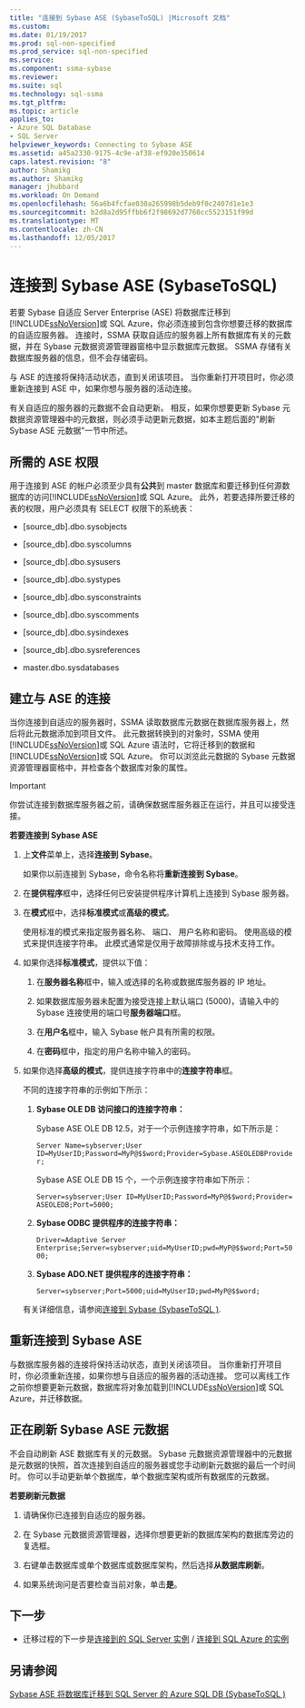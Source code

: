 ```yaml
---
title: "连接到 Sybase ASE (SybaseToSQL) |Microsoft 文档"
ms.custom: 
ms.date: 01/19/2017
ms.prod: sql-non-specified
ms.prod_service: sql-non-specified
ms.service: 
ms.component: ssma-sybase
ms.reviewer: 
ms.suite: sql
ms.technology: sql-ssma
ms.tgt_pltfrm: 
ms.topic: article
applies_to:
- Azure SQL Database
- SQL Server
helpviewer_keywords: Connecting to Sybase ASE
ms.assetid: a45a2330-9175-4c9e-af38-ef920e350614
caps.latest.revision: "8"
author: Shamikg
ms.author: Shamikg
manager: jhubbard
ms.workload: On Demand
ms.openlocfilehash: 56a6b4fcfae030a265998b5deb9f0c2407d1e1e3
ms.sourcegitcommit: b2d8a2d95ffbb6f2f98692d7760cc5523151f99d
ms.translationtype: MT
ms.contentlocale: zh-CN
ms.lasthandoff: 12/05/2017
---
```

# <a name="connecting-to-sybase-ase-sybasetosql"></a>连接到 Sybase ASE (SybaseToSQL)
若要 Sybase 自适应 Server Enterprise (ASE) 将数据库迁移到[!INCLUDE[ssNoVersion](../../includes/ssnoversion_md.md)]或 SQL Azure，你必须连接到包含你想要迁移的数据库的自适应服务器。 连接时，SSMA 获取自适应的服务器上所有数据库有关的元数据，并在 Sybase 元数据资源管理器窗格中显示数据库元数据。 SSMA 存储有关数据库服务器的信息，但不会存储密码。  
  
与 ASE 的连接将保持活动状态，直到关闭该项目。 当你重新打开项目时，你必须重新连接到 ASE 中，如果你想与服务器的活动连接。  
  
有关自适应的服务器的元数据不会自动更新。 相反，如果你想要更新 Sybase 元数据资源管理器中的元数据，则必须手动更新元数据，如本主题后面的"刷新 Sybase ASE 元数据"一节中所述。  
  
## <a name="required-ase-permissions"></a>所需的 ASE 权限  
用于连接到 ASE 的帐户必须至少具有**公共**到 master 数据库和要迁移到任何源数据库的访问[!INCLUDE[ssNoVersion](../../includes/ssnoversion_md.md)]或 SQL Azure。 此外，若要选择所要迁移的表的权限，用户必须具有 SELECT 权限下的系统表：  
  
-   [source_db].dbo.sysobjects  
  
-   [source_db].dbo.syscolumns  
  
-   [source_db].dbo.sysusers  
  
-   [source_db].dbo.systypes  
  
-   [source_db].dbo.sysconstraints  
  
-   [source_db].dbo.syscomments  
  
-   [source_db].dbo.sysindexes  
  
-   [source_db].dbo.sysreferences  
  
-   master.dbo.sysdatabases  
  
## <a name="establishing-a-connection-to-ase"></a>建立与 ASE 的连接  
当你连接到自适应的服务器时，SSMA 读取数据库元数据在数据库服务器上，然后将此元数据添加到项目文件。 此元数据转换到的对象时，SSMA 使用[!INCLUDE[ssNoVersion](../../includes/ssnoversion_md.md)]或 SQL Azure 语法时，它将迁移到的数据和[!INCLUDE[ssNoVersion](../../includes/ssnoversion_md.md)]或 SQL Azure。 你可以浏览此元数据的 Sybase 元数据资源管理器窗格中，并检查各个数据库对象的属性。  
  
> [!IMPORTANT]  
> 你尝试连接到数据库服务器之前，请确保数据库服务器正在运行，并且可以接受连接。  
  
**若要连接到 Sybase ASE**  
  
1.  上**文件**菜单上，选择**连接到 Sybase**。  
  
    如果你以前连接到 Sybase，命令名称将**重新连接到 Sybase**。  
  
2.  在**提供程序**框中，选择任何已安装提供程序计算机上连接到 Sybase 服务器。  
  
3.  在**模式**框中，选择**标准模式**或**高级的模式**。  
  
    使用标准的模式来指定服务器名称、 端口、 用户名称和密码。 使用高级的模式来提供连接字符串。 此模式通常是仅用于故障排除或与技术支持工作。  
  
4.  如果你选择**标准模式**，提供以下值：  
  
    1.  在**服务器名称**框中，输入或选择的名称或数据库服务器的 IP 地址。  
  
    2.  如果数据库服务器未配置为接受连接上默认端口 (5000)，请输入中的 Sybase 连接使用的端口号**服务器端口**框。  
  
    3.  在**用户名**框中，输入 Sybase 帐户具有所需的权限。  
  
    4.  在**密码**框中，指定的用户名称中输入的密码。  
  
5.  如果你选择**高级的模式**，提供连接字符串中的**连接字符串**框。  
  
    不同的连接字符串的示例如下所示：  
  
    1.  **Sybase OLE DB 访问接口的连接字符串：**  
  
        Sybase ASE OLE DB 12.5，对于一个示例连接字符串，如下所示是：  
  
        `Server Name=sybserver;User ID=MyUserID;Password=MyP@$$word;Provider=Sybase.ASEOLEDBProvider;`  
  
        Sybase ASE OLE DB 15 个，一个示例连接字符串如下所示：  
  
        `Server=sybserver;User ID=MyUserID;Password=MyP@$$word;Provider= ASEOLEDB;Port=5000;`  
  
    2.  **Sybase ODBC 提供程序的连接字符串：**  
  
        `Driver=Adaptive Server Enterprise;Server=sybserver;uid=MyUserID;pwd=MyP@$$word;Port=5000;`  
  
    3.  **Sybase ADO.NET 提供程序的连接字符串：**  
  
        `Server=sybserver;Port=5000;uid=MyUserID;pwd=MyP@$$word;`  
  
    有关详细信息，请参阅[连接到 Sybase &#40;SybaseToSQL &#41;](../../ssma/sybase/connect-to-sybase-sybasetosql.md).  
  
## <a name="reconnecting-to-sybase-ase"></a>重新连接到 Sybase ASE  
与数据库服务器的连接将保持活动状态，直到关闭该项目。 当你重新打开项目时，你必须重新连接，如果你想与自适应的服务器的活动连接。 您可以离线工作之前你想要更新元数据，数据库将对象加载到[!INCLUDE[ssNoVersion](../../includes/ssnoversion_md.md)]或 SQL Azure，并迁移数据。  
  
## <a name="refreshing-sybase-ase-metadata"></a>正在刷新 Sybase ASE 元数据  
不会自动刷新 ASE 数据库有关的元数据。 Sybase 元数据资源管理器中的元数据是元数据的快照，首次连接到自适应的服务器或您手动刷新元数据的最后一个时间时。 你可以手动更新单个数据库，单个数据库架构或所有数据库的元数据。  
  
**若要刷新元数据**  
  
1.  请确保你已连接到自适应的服务器。  
  
2.  在 Sybase 元数据资源管理器，选择你想要更新的数据库架构的数据库旁边的复选框。  
  
3.  右键单击数据库或单个数据库或数据库架构，然后选择**从数据库刷新**。  
  
4.  如果系统询问是否要检查当前对象，单击**是**。  
  
## <a name="next-step"></a>下一步  
  
-   迁移过程的下一步是[连接到的 SQL Server 实例](http://msdn.microsoft.com/en-us/dd368a1a-45b0-40e9-b4d3-5cdb48c26606) / [连接到 SQL Azure 的实例](http://msdn.microsoft.com/en-us/9e77e4b0-40c0-455c-8431-ca5d43849aa7)  
  
## <a name="see-also"></a>另请参阅  
[Sybase ASE 将数据库迁移到 SQL Server 的 Azure SQL DB &#40;SybaseToSQL &#41;](../../ssma/sybase/migrating-sybase-ase-databases-to-sql-server-azure-sql-db-sybasetosql.md)  
  
